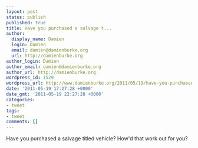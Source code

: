 ```yaml
---
layout: post
status: publish
published: true
title: Have you purchased a salvage t...
author:
  display_name: Damien
  login: Damien
  email: damien@damienburke.org
  url: http://damienburke.org
author_login: Damien
author_email: damien@damienburke.org
author_url: http://damienburke.org
wordpress_id: 1529
wordpress_url: http://www.damienburke.org/2011/05/19/have-you-purchased-a-salvage-t/
date: '2011-05-19 17:27:28 +0000'
date_gmt: '2011-05-19 22:27:28 +0000'
categories:
- tweet
tags:
- tweet
comments: []
---
```

<p>Have you purchased a salvage titled vehicle? How'd that work out for you?</p>
